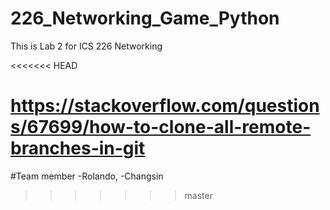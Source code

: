 # 226_Networking_Game_Python
This is Lab 2 for ICS 226 Networking

<<<<<<< HEAD

https://stackoverflow.com/questions/67699/how-to-clone-all-remote-branches-in-git
=======
#Team member
-Rolando,
-Changsin 
>>>>>>> master
